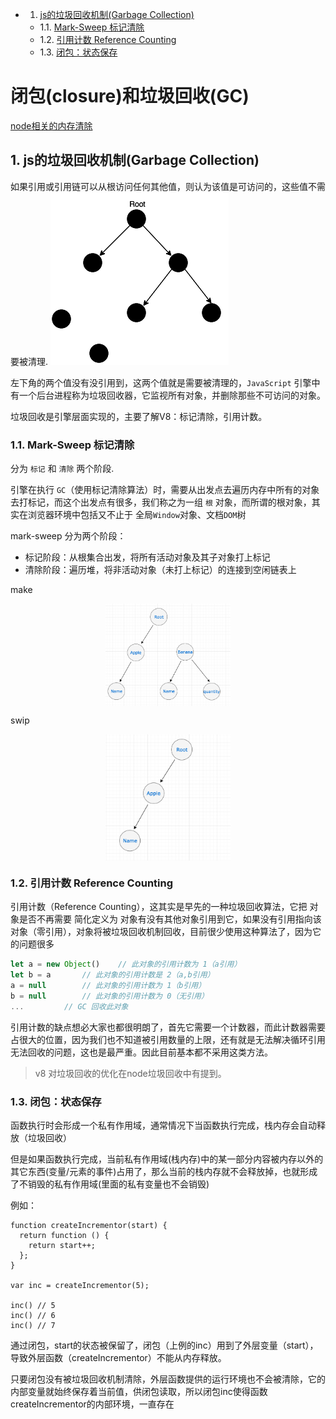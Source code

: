 <!-- vscode-markdown-toc -->
* 1. [js的垃圾回收机制(Garbage Collection)](#js的垃圾回收机制(garbage-collection))
  * 1.1. [Mark-Sweep 标记清除](#mark-sweep-标记清除)
  * 1.2. [引用计数 Reference Counting](#引用计数-reference-counting)
  * 1.3. [闭包：状态保存](#闭包：状态保存)

<!-- vscode-markdown-toc-config
	numbering=true
	autoSave=true
	/vscode-markdown-toc-config -->
<!-- /vscode-markdown-toc -->

# 闭包(closure)和垃圾回收(GC)

[node相关的内存清除](../../node/node%20%26%26%20v8/index.md)

##  1. <a name='js的垃圾回收机制(garbage-collection)'></a>js的垃圾回收机制(Garbage Collection)

如果引用或引用链可以从根访问任何其他值，则认为该值是可访问的，这些值不需要被清理.
![](2022-10-18-10-58-31.png)

左下角的两个值没有没引用到，这两个值就是需要被清理的，`JavaScript` 引擎中有一个后台进程称为垃圾回收器，它监视所有对象，并删除那些不可访问的对象。

垃圾回收是引擎层面实现的，主要了解V8：标记清除，引用计数。

###  1.1. <a name='mark-sweep-标记清除'></a>Mark-Sweep 标记清除

分为 `标记` 和 `清除` 两个阶段.

引擎在执行 `GC`（使用标记清除算法）时，需要从出发点去遍历内存中所有的对象去打标记，而这个出发点有很多，我们称之为一组 `根` 对象，而所谓的根对象，其实在浏览器环境中包括又不止于 全局`Window`对象、文档`DOM`树

mark-sweep 分为两个阶段：
- 标记阶段：从根集合出发，将所有活动对象及其子对象打上标记
- 清除阶段：遍历堆，将非活动对象（未打上标记）的连接到空闲链表上

make
<div align="center">    
 <img src="./2022-10-18-11-00-22.png" width = "200" alt="主要分为以下几类：" align=center />
</div>

swip

<div align="center">    
 <img src="./2022-10-18-11-00-58.png" width = "200" alt="主要分为以下几类：" align=center />
</div>



###  1.2. <a name='引用计数-reference-counting'></a>引用计数 Reference Counting

引用计数（Reference Counting），这其实是早先的一种垃圾回收算法，它把 对象是否不再需要 简化定义为 对象有没有其他对象引用到它，如果没有引用指向该对象（零引用），对象将被垃圾回收机制回收，目前很少使用这种算法了，因为它的问题很多

```js
let a = new Object() 	// 此对象的引用计数为 1（a引用）
let b = a 		// 此对象的引用计数是 2（a,b引用）
a = null  		// 此对象的引用计数为 1（b引用）
b = null 	 	// 此对象的引用计数为 0（无引用）
...			// GC 回收此对象
```
引用计数的缺点想必大家也都很明朗了，首先它需要一个计数器，而此计数器需要占很大的位置，因为我们也不知道被引用数量的上限，还有就是无法解决循环引用无法回收的问题，这也是最严重。因此目前基本都不采用这类方法。


> v8 对垃圾回收的优化在node垃圾回收中有提到。

###  1.3. <a name='闭包：状态保存'></a>闭包：状态保存
函数执行时会形成一个私有作用域，通常情况下当函数执行完成，栈内存会自动释放（垃圾回收）

但是如果函数执行完成，当前私有作用域(栈内存)中的某一部分内容被内存以外的其它东西(变量/元素的事件)占用了，那么当前的栈内存就不会释放掉，也就形成了不销毁的私有作用域(里面的私有变量也不会销毁)

例如：

```
function createIncrementor(start) {
  return function () {
    return start++;
  };
}

var inc = createIncrementor(5);

inc() // 5
inc() // 6
inc() // 7

```
通过闭包，start的状态被保留了，闭包（上例的inc）用到了外层变量（start），导致外层函数（createIncrementor）不能从内存释放。

只要闭包没有被垃圾回收机制清除，外层函数提供的运行环境也不会被清除，它的内部变量就始终保存着当前值，供闭包读取，所以闭包inc使得函数createIncrementor的内部环境，一直存在
